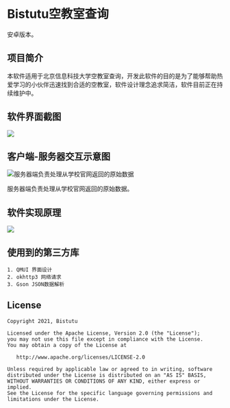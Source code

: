 Bistutu空教室查询
===================

安卓版本。

## 项目简介

本软件适用于北京信息科技大学空教室查询，开发此软件的目的是为了能够帮助热爱学习的小伙伴迅速找到合适的空教室，软件设计理念追求简洁，软件目前正在持续维护中。

## 软件界面截图 
![](https://i.loli.net/2021/10/23/KQya2HZPYOD3N1E.jpg)

## 客户端-服务器交互示意图 

![服务器端负责处理从学校官网返回的原始数据](https://i.loli.net/2021/10/29/lj2PRMdGkXv4ixD.png)

服务器端负责处理从学校官网返回的原始数据。

## 软件实现原理  

![](https://i.loli.net/2021/10/29/FfK5bIWgsAm7NBt.png)

## 使用到的第三方库

```
1. QMUI 界面设计
2. okhttp3 网络请求
3. Gson JSON数据解析
```

## License

```
Copyright 2021, Bistutu

Licensed under the Apache License, Version 2.0 (the "License");
you may not use this file except in compliance with the License.
You may obtain a copy of the License at

   http://www.apache.org/licenses/LICENSE-2.0

Unless required by applicable law or agreed to in writing, software
distributed under the License is distributed on an "AS IS" BASIS,
WITHOUT WARRANTIES OR CONDITIONS OF ANY KIND, either express or implied.
See the License for the specific language governing permissions and
limitations under the License.
```
